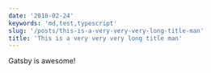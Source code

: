 ```yaml
---
date: '2018-02-24'
keywords: 'md,test,typescript'
slug: '/posts/this-is-a-very-very-very-long-title-man'
title: 'This is a very very very long title man'
---
```


Gatsby is awesome!
